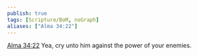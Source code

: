 ```yaml
---
publish: true
tags: [Scripture/BoM, noGraph]
aliases: ["Alma 34:22"]
---
```

[Alma 34:22](https://churchofjesuschrist.org/study/scriptures/bofm/alma/34?lang=eng&id=p22#p22) Yea, cry unto him against the power of your enemies.
